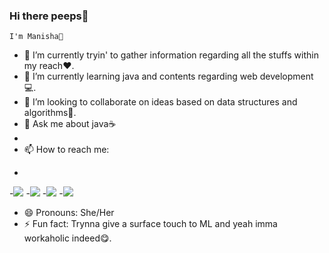 ### Hi there peeps👋 
    I'm Manisha🍕
    
  
- 🔭 I’m currently tryin' to gather information regarding all the stuffs within my reach❤.
- 🌱 I’m currently learning java and contents regarding web development💻.
- 👯 I’m looking to collaborate on ideas based on data structures and algorithms📖.
- 💬 Ask me about java☕
- 
- 📫 How to reach me: 
- <p align='left'>
-<a href = "https://www.linkedin.com/in/manisha-parichha-b528131bb/"><img src="https://img.icons8.com/cute-clipart/45/000000/linkedin.png"/></a>
-<a href = "https://twitter.com/Pmanny31"><img src="https://img.icons8.com/cotton/45/000000/twitter.png"/></a>
-<a href = "https://www.instagram.com/manisha_parichha/"><img src="https://img.icons8.com/color/45/000000/instagram-new.png"/></a>
-<a href = "https://www.facebook.com/angel.myra.908"><img src="https://img.icons8.com/fluent/48/000000/facebook-new.png"/></a>
    
- 😄 Pronouns: She/Her
- ⚡ Fun fact: Trynna give a surface touch to ML and yeah imma workaholic indeed😋.




